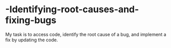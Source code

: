 # -Identifying-root-causes-and-fixing-bugs
My task is to access code, identify the root cause of a bug, and implement a fix by updating the code.
